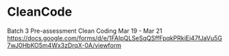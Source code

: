 # CleanCode

Batch 3 Pre-assessment Clean Coding Mar 19 - Mar 21
https://docs.google.com/forms/d/e/1FAIpQLSeSqQSffFpqkPRkiEi47fJaVu5G7wJ0HbKO5m4Wx3zDrqX-0A/viewform
